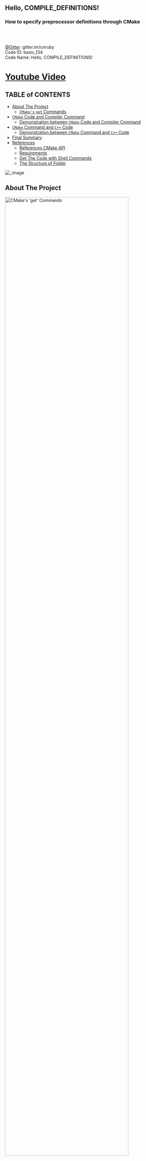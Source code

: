 <h2>Hello, COMPILE_DEFINITIONS!</h2>
<h3>How to specify preprocessor definitions through CMake</h3>
</br>
</br>

[@Gitter](https://gitter.im/cnruby) :gitter.im/cnruby<br/>
Code ID: basic_134</br>
Code Name: Hello, COMPILE_DEFINITIONS!</br>
<p class ="fragment" data-audio-src="docs/134/audio/basic_134-01.m4a"></p>



[<h1>Youtube Video</h1>](https://youtu.be/4GPcMCwWgVM)



<h2>TABLE of CONTENTS</h2>

- [About The Project](#about-the-project)
  - [<code>CMake's</code> `get` Commands](#cmakes-get-commands)
- [<code>CMake</code> Code and Compiler Command](#cmake-code-and-compiler-command)
  - [Demonstration between <code>CMake</code> Code and Compiler Command](#demonstration-between-cmake-code-and-compiler-command)
- [<code>CMake</code> Command and <code>C++</code> Code](#cmake-command-and-c-code)
  - [Demonstration between <code>CMake</code> Command and <code>C++</code> Code](#demonstration-between-cmake-command-and-c-code)
- [Final Summary](#final-summary)
- [References](#references)
  - [References CMake API](#references-cmake-api)
  - [Requirements](#requirements)
  - [Get The Code with Shell Commands](#get-the-code-with-shell-commands)
  - [The Structure of Folder](#the-structure-of-folder)
<div class ="fragment" data-audio-src="docs/134/audio/basic_134-02.m4a"></div>



![_image](docs/134/image/cmake_codes.png)
## About The Project
<p class ="fragment" data-audio-src="docs/134/audio/basic_134-03.m4a"></p>



<img src="./docs/134/image/get_x_property.png" alt="CMake's 'get' Commands" height="90%" width="90%">

### <code>CMake's</code> `get` Commands
<p class ="fragment" data-audio-src="docs/134/audio/basic_134-04.m4a"></p>



<img src="./docs/134/image/cmake_code-compile.png" alt="CMake Code and Compiler Command" height="90%" width="90%">

## <code>CMake</code> Code and Compiler Command
<p class ="fragment" data-audio-src="docs/134/audio/basic_134-05.m4a"></p>



### Demonstration between <code>CMake</code> Code and Compiler Command
<video width="720" height="480" controls data-autoplay>
  <source src="docs/134/video/basic_134-06.mp4" autoplay=true type="video/mp4">
</video>



![_image](docs/134/image/cmake_code-macro.png)
## <code>CMake</code> Command and <code>C++</code> Code
<p class ="fragment" data-audio-src="docs/134/audio/basic_134-07.m4a"></p>



### Demonstration between <code>CMake</code> Command and <code>C++</code> Code
<video width="720" height="480" controls data-autoplay>
  <source src="docs/134/video/basic_134-08.mp4" autoplay=true type="video/mp4">
</video>



![_image](docs/134/image/cmake_code-all.png)
## Final Summary
<p class ="fragment" data-audio-src="docs/134/audio/basic_134-09.m4a"></p>



<h1><!-- markdown-exec(cmd:echo "感谢大家观看!") -->感谢大家观看!<!-- /markdown-exec --></h1>

@Gitter: gitter.im/cnruby<br/>

@Github: github.com/cnruby<br/>

@Twitter: twitter.com/cnruby<br/>

@Blogspot: cnruby.blogspot.com



## References
- https://www.rapidtables.com/code/linux/gcc/gcc-d.html
- https://stackoverflow.com/questions/26226874/what-is-the-d-compiler-flag-c-clang-gnu-msvc
- https://qiita.com/mrk_21/items/57075ce36f49ce0aacf4
- https://stackoverflow.com/questions/35696103/cmake-wildcard-for-target-objects
- https://stackoverflow.com/questions/44767099/linking-cmake-interface-libraries-with-object-libraries
- https://stackoverflow.com/questions/49265945/cmake-append-objects-from-different-cmakelists-txt-into-one-library
- https://stackoverflow.com/questions/58969829/cmake-object-files-of-executable-in-custom-command
- https://github.com/dev-cafe/cmake-cookbook
- https://www.dealii.org/9.1.1/users/cmakelists.html
- https://cmake.org/cmake/help/latest/manual/cmake-generator-expressions.7.html
- https://stackoverflow.com/questions/50684930/how-to-collect-object-files-o-in-a-particular-directory-with-cmake
- https://stackoverflow.com/questions/48296061/cmakes-objects-output-folder-variable
- https://stackoverflow.com/questions/29884856/how-to-get-path-to-object-files-with-cmake-for-both-multiconfiguration-generator
- https://stackoverflow.com/questions/25845294/target-compile-definitions-with-several-flags
- https://stackoverflow.com/questions/5096881/does-set-target-properties-in-cmake-override-cmake-cxx-flags
- https://stackoverflow.com/questions/30546677/cmake-how-to-set-multiple-compile-definitions-for-target-executable
- https://foonathan.net/2017/05/preprocessor/
- https://www.codenong.com/15223779/
- https://stackoverflow.com/questions/15223779/cmake-when-to-use-add-definitions-instead-of-set-target-propertiestarget-prope/15263203
- https://stackoverflow.com/questions/5403705/cmake-add-definitions-and-compile-definitions-how-to-see-them
- https://stackoverflow.com/questions/23973470/cmake-compile-definition-not-working
- https://cmake.org/pipermail/cmake/2017-April/065258.html
- https://cmake.org/pipermail/cmake/2011-February/042919.html


### References CMake API
- https://cmake.org/cmake/help/latest/command/target_compile_options.html
- https://cmake.org/cmake/help/latest/command/target_compile_definitions.html
- https://cmake.org/cmake/help/latest/command/add_compile_options.html
- https://cmake.org/cmake/help/latest/command/add_compile_definitions.html
- https://cmake.org/cmake/help/latest/command/set_property.html
- https://cmake.org/cmake/help/latest/command/set_target_properties.html
- https://cmake.org/cmake/help/latest/command/get_target_property.html
- https://cmake.org/cmake/help/latest/command/get_directory_property.html



### Requirements
- [VS Code 1.43.0+](https://code.visualstudio.com/)
- [CMake 3.17.2+](https://cmake.org/)



### Get The Code with Shell Commands
```bash
git clone https://github.com/cnruby/w3h1_cmake.git basic_134
cd basic_134
git checkout basic_134
code .
```



### The Structure of Folder
```bash
#<!-- markdown-exec(cmd:cat ./docs/output/tree.txt) -->#
.
├── cmake
│  ├── CMakeLists.txt
│  └── config.h.in
├── CMakeLists.txt
├── lib
│  ├── CMakeLists.txt
│  ├── header.cxx
│  ├── header.hxx
│  ├── shared.cmake
│  └── static.cmake
└── src
   ├── CMakeLists.txt
   └── main.cxx
#<!-- /markdown-exec -->
```
